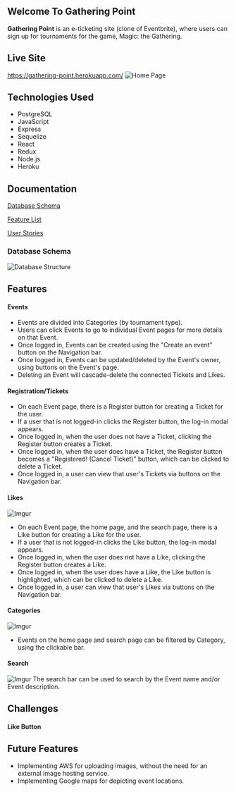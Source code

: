 ## Welcome To Gathering Point
**Gathering Point** is an e-ticketing site (clone of Eventbrite), where users can sign up for tournaments for the game, Magic: the Gathering.


## Live Site
https://gathering-point.herokuapp.com/
![Home Page](https://i.imgur.com/b5IlXrn.png)

## Technologies Used
-   PostgreSQL
-   JavaScript
-   Express
-   Sequelize
-   React
-   Redux
-   Node.js
-   Heroku

## Documentation
[Database Schema](https://github.com/dchen284/gathering-point-solo/wiki/Database-Schema)

[Feature List](https://github.com/dchen284/gathering-point-solo/wiki/Feature-List)

[User Stories](https://github.com/dchen284/gathering-point-solo/wiki/User-Stories)

### Database Schema
![Database Structure](https://i.imgur.com/kqfWS50.png)

## Features

#### Events
* Events are divided into Categories (by tournament type).
* Users can click Events to go to individual Event pages for more details on that Event.
* Once logged in, Events can be created using the "Create an event" button on the Navigation bar.
* Once logged in, Events can be updated/deleted by the Event's owner, using buttons on the Event's page.
* Deleting an Event will cascade-delete the connected Tickets and Likes.

#### Registration/Tickets
* On each Event page, there is a Register button for creating a Ticket for the user.
* If a user that is not logged-in clicks the Register button, the log-in modal appears.
* Once logged in, when the user does not have a Ticket, clicking the Register button creates a Ticket.
* Once logged in, when the user does have a Ticket, the Register button becomes a "Registered! (Cancel Ticket)" button, which can be clicked to delete a Ticket.
* Once logged in, a user can view that user's Tickets via buttons on the Navigation bar.

#### Likes
![Imgur](https://i.imgur.com/jX79tzJ.gif)
* On each Event page, the home page, and the search page, there is a Like button for creating a Like for the user.
* If a user that is not logged-in clicks the Like button, the log-in modal appears.
* Once logged in, when the user does not have a Like, clicking the Register button creates a Like.
* Once logged in, when the user does have a Like, the Like button is highlighted, which can be clicked to delete a Like.
* Once logged in, a user can view that user's Likes via buttons on the Navigation bar.

#### Categories
![Imgur](https://i.imgur.com/0KsXebN.gif)
* Events on the home page and search page can be filtered by Category, using the clickable bar.

#### Search
![Imgur](https://i.imgur.com/VF5QiRR.png)
The search bar can be used to search by the Event name and/or Event description.

## Challenges

#### Like Button

## Future Features
* Implementing AWS for uploading images, without the need for an external image hosting service.
* Implementing Google maps for depicting event locations.
